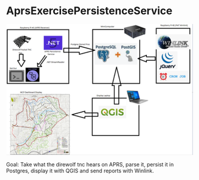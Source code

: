 # AprsExercisePersistenceService
![alt text](napkinDiagram.png "Basic Diagram (mspaint)")

Goal: Take what the direwolf tnc hears on APRS, parse it, persist it in Postgres, display it with QGIS and send reports with Winlink.
